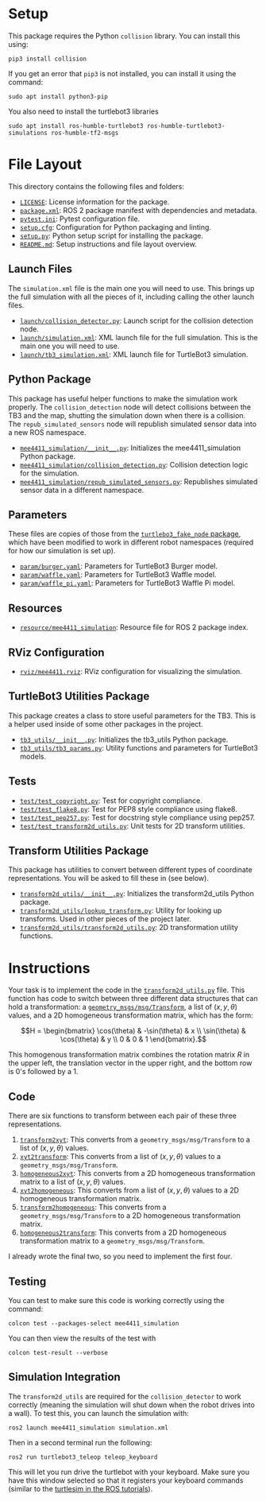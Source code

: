 # Setup

This package requires the Python `collision` library. You can install this using:

```
pip3 install collision
```

If you get an error that `pip3` is not installed, you can install it using the command:

```
sudo apt install python3-pip
```

You also need to install the turtlebot3 libraries

```
sudo apt install ros-humble-turtlebot3 ros-humble-turtlebot3-simulations ros-humble-tf2-msgs
```

# File Layout

This directory contains the following files and folders:

- [`LICENSE`](LICENSE): License information for the package.
- [`package.xml`](package.xml): ROS 2 package manifest with dependencies and metadata.
- [`pytest.ini`](pytest.ini): Pytest configuration file.
- [`setup.cfg`](setup.cfg): Configuration for Python packaging and linting.
- [`setup.py`](setup.py): Python setup script for installing the package.
- [`README.md`](README.md): Setup instructions and file layout overview.

## Launch Files

The `simulation.xml` file is the main one you will need to use. This brings up the full simulation with all the pieces of it, including calling the other launch files.

- [`launch/collision_detector.py`](launch/collision_detector.py): Launch script for the collision detection node.
- [`launch/simulation.xml`](launch/simulation.xml): XML launch file for the full simulation. This is the main one you will need to use.
- [`launch/tb3_simulation.xml`](launch/tb3_simulation.xml): XML launch file for TurtleBot3 simulation.

## Python Package

This package has useful helper functions to make the simulation work properly. The `collision_detection` node will detect collisions between the TB3 and the map, shutting the simulation down when there is a collision. The `repub_simulated_sensors` node will republish simulated sensor data into a new ROS namespace.

- [`mee4411_simulation/__init__.py`](mee4411_simulation/__init__.py): Initializes the mee4411_simulation Python package.
- [`mee4411_simulation/collision_detection.py`](mee4411_simulation/collision_detection.py): Collision detection logic for the simulation.
- [`mee4411_simulation/repub_simulated_sensors.py`](mee4411_simulation/repub_simulated_sensors.py): Republishes simulated sensor data in a different namespace.

## Parameters

These files are copies of those from the [`turtlebo3_fake_node` package](https://github.com/ROBOTIS-GIT/turtlebot3_simulations/tree/9be186fb03d84ed4f293e5c0db71d8c05bbc91f3/turtlebot3_fake_node/param), which have been modified to work in different robot namespaces (required for how our simulation is set up).

- [`param/burger.yaml`](param/burger.yaml): Parameters for TurtleBot3 Burger model.
- [`param/waffle.yaml`](param/waffle.yaml): Parameters for TurtleBot3 Waffle model.
- [`param/waffle_pi.yaml`](param/waffle_pi.yaml): Parameters for TurtleBot3 Waffle Pi model.

## Resources

- [`resource/mee4411_simulation`](resource/mee4411_simulation): Resource file for ROS 2 package index.

## RViz Configuration

- [`rviz/mee4411.rviz`](rviz/mee4411.rviz): RViz configuration for visualizing the simulation.

## TurtleBot3 Utilities Package

This package creates a class to store useful parameters for the TB3. This is a helper used inside of some other packages in the project.

- [`tb3_utils/__init__.py`](tb3_utils/__init__.py): Initializes the tb3_utils Python package.
- [`tb3_utils/tb3_params.py`](tb3_utils/tb3_params.py): Utility functions and parameters for TurtleBot3 models.

## Tests

- [`test/test_copyright.py`](test/test_copyright.py): Test for copyright compliance.
- [`test/test_flake8.py`](test/test_flake8.py): Test for PEP8 style compliance using flake8.
- [`test/test_pep257.py`](test/test_pep257.py): Test for docstring style compliance using pep257.
- [`test/test_transform2d_utils.py`](test/test_transform2d_utils.py): Unit tests for 2D transform utilities.

## Transform Utilities Package

This package has utilities to convert between different types of coordinate representations. You will be asked to fill these in (see below).

- [`transform2d_utils/__init__.py`](transform2d_utils/__init__.py): Initializes the transform2d_utils Python package.
- [`transform2d_utils/lookup_transform.py`](transform2d_utils/lookup_transform.py): Utility for looking up transforms. Used in other pieces of the project later.
- [`transform2d_utils/transform2d_utils.py`](transform2d_utils/transform2d_utils.py): 2D transformation utility functions.

# Instructions

Your task is to implement the code in the [`transform2d_utils.py`](transform2d_utils/transform2d_utils.py) file. This function has code to switch between three different data structures that can hold a transformation: a [`geometry_msgs/msg/Transform`](https://docs.ros.org/en/humble/p/geometry_msgs/msg/Transform.html), a list of $(x, y, \theta)$ values, and a 2D homogeneous transformation matrix, which has the form:
```math
H = \begin{bmatrix}
\cos(\theta) & -\sin(\theta) & x \\
\sin(\theta) & \cos(\theta) & y \\
0 & 0 & 1
\end{bmatrix}.
```
This homogenous transformation matrix combines the rotation matrix $R$ in the upper left, the translation vector in the upper right, and the bottom row is 0's followed by a 1.

## Code

There are six functions to transform between each pair of these three representations.

1. [`transform2xyt`](transform2d_utils/transform2xyt): This converts from a `geometry_msgs/msg/Transform` to a list of $(x, y, \theta)$ values.
2. [`xyt2transform`](transform2d_utils/xyt2transform): This converts from a list of $(x, y, \theta)$ values to a `geometry_msgs/msg/Transform`.
3. [`homogeneous2xyt`](transform2d_utils/homogeneous2xyt):  This converts from a 2D homogeneous transformation matrix to a list of $(x, y, \theta)$ values.
4. [`xyt2homogeneous`](transform2d_utils/xyt2homogeneous): This converts from a list of $(x, y, \theta)$ values to a 2D homogeneous transformation matrix.
5. [`transform2homogeneous`](transform2d_utils/transform2homogeneous): This converts from a `geometry_msgs/msg/Transform` to a 2D homogeneous transformation matrix.
6. [`homogeneous2transform`](transform2d_utils/homogeneous2transform): This converts from a 2D homogeneous transformation matrix to a `geometry_msgs/msg/Transform`.

I already wrote the final two, so you need to implement the first four.

## Testing

You can test to make sure this code is working correctly using the command:

```
colcon test --packages-select mee4411_simulation
```

You can then view the results of the test with

```
colcon test-result --verbose
```

## Simulation Integration

The `transform2d_utils` are required for the `collision_detector` to work correctly (meaning the simulation will shut down when the robot drives into a wall). To test this, you can launch the simulation with:

```
ros2 launch mee4411_simulation simulation.xml
```

Then in a second terminal run the following:

```
ros2 run turtlebot3_teleop teleop_keyboard
```

This will let you run drive the turtlebot with your keyboard. Make sure you have this window selected so that it registers your keyboard commands (similar to the [turtlesim in the ROS tutorials](https://docs.ros.org/en/humble/Tutorials/Beginner-CLI-Tools/Introducing-Turtlesim/Introducing-Turtlesim.html#use-turtlesim)).
